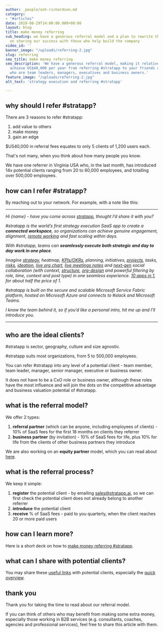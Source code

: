 ```yaml
---
author: _people/ash-richardson.md
category:
- "#articles"
date: 2019-08-29T14:00:00.000+00:00
layout: blog
title: make money referring
sub_heading: we have a generous referral model and a plan to rewrite the SaaS playbook
  on sharing our success with those who help build the company
video_id: ''
banner_image: "/uploads/referring-2.jpg"
slug: referring
seo_title: make money referring
seo_description: 'We have a generous referral model, making it relatively easy to
  achieve US$40,000 per year from referring #stratapp to your friends and colleagues
  who are team leaders, managers, executives and business owners.'
feature_image: "/uploads/referring-2.jpg"
alt_text: 'strategy execution and referring #stratapp'

---
```

## why should I refer #stratapp?

There are 3 reasons to refer #stratapp:

1. add value to others
2. make money
3. gain an edge

$US40,000 in referral fees equates to only 5 clients of 1,200 users each.

That's not many, when you think about how many people you know.

We have one referrer in Virginia USA who, in the last month, has introduced 14x potential clients ranging from 20 to 60,000 employees, and totalling over 500,000 employees.

## how can I refer #stratapp?

By reaching out to your network.  For example, with a note like this:

***

_Hi {name} - have you come across_ [_stratapp_](https://stratapp.ai "stratapp")_, thought I’d share it with you?_

_#stratapp is the world’s first strategy execution SaaS app to create a **connected workspace**, so organizations can achieve genuine engagement, alignment,_ [_remote working_](https://stratapp.ai/blog/working-remotely/ "remote working") _and fast scaling within days._

_With #stratapp, teams can **seamlessly execute both strategic and day to day work in one place**._

_Imagine_ [_strategy_](https://stratapp.ai/blog/strategic-planning-software-with-a-strategy-tree-hierarchy/ "2 tips for communicating strategy")_, heatmap,_ [_KPIs/OKRs_](https://stratapp.ai/blog/KPI-software-OKR-software-short-version/ "KPIs OKRs")_, planning, initiatives,_ [_projects_](https://stratapp.ai/blog/work-collaboration-is-still-a-blindspot-for-senior-execs/ "project workboards")_, tasks,_ [_risks_](https://stratapp.ai/blog/risk-management/ "risk management")_,_ [_ideation_](https://stratapp.ai/blog/crowdsource-ideas-to-drive-ideation-and-innovation/ "ideation")_,_ [_live org chart_](https://stratapp.ai/blog/live-org-chart-software/ "live org chart")_,_ [_live meetings notes_](https://stratapp.ai/blog/live-meeting-notes-plus-capture-tasks-across-all-of-your-meetings/ "live meeting notes") _and_ [_next-gen_](https://stratapp.ai/blog/radical-transparency/ "next gen and radical transparency") _social collaboration (with context,_ [_structure_](https://stratapp.ai/blog/social-apps-with-structure-reduce-noise/ "social with structure")_,_ [_org-design_](https://stratapp.ai/blog/social-collaboration-apps-with-org-design-and-structure-short-version/ "social with org design") _and powerful filtering by role, time, context and post type) in one seamless experience._ [_10 apps in 1_](https://stratapp.ai/blog/stratapp-explainer-video/ "10 apps in 1")_, for about half the price of 1._

_#stratapp is built on the secure and scalable Microsoft Service Fabric platform, hosted on Microsoft Azure and connects to #slack and Microsoft Teams._

_I know the team behind it, so if you’d like a personal intro, hit me up and I’ll introduce you._

***

## who are the ideal clients?

\#stratapp is sector, geography, culture and size agnostic.

\#stratapp suits most organizations, from 5 to 500,000 employees.

You can refer #stratapp into any level of a potential client - team member, team leader, manager, senior manager, executive or business owner.

It does not have to be a CxO role or business owner, although these roles have the most influence and will join the dots on the competitive advantage and business valuation potential of #stratapp.

## what is the referral model?

We offer 2 types:

1. **referral partner** (which can be anyone, including employees of clients) - 10% of SaaS fees for the first 18 months on clients they referrer
2. **business partner** (by invitation) - 10% of SaaS fees for life, plus 10% for life from the clients of other business partners they introduce

We are also working on an **equity partner** model, which you can read about [here](http://bit.ly/make-money-referring-stratapp "make money referring #stratapp").

## what is the referral process?

We keep it simple:

1. **register** the potential client - by emailing sales@stratapp.ai, so we can first check the potential client does not already belong to another referrer
2. **introduce** the potential client
3. **receive** % of SaaS fees - paid to you quarterly, when the client reaches 20 or more paid users

## how can I learn more?

Here is a short deck on how to [make money referring #stratapp](http://bit.ly/make-money-referring-stratapp "make money referring #stratapp").

## what can I share with potential clients?

You may share these [useful links](https://support.stratapp.ai/portal/kb/articles/useful-links "useful links") with potential clients, especially the [quick overview](http://bit.ly/stratapp-quick-overview  "quick overview").

## thank you

Thank you for taking the time to read about our referral model.

If you can think of others who may benefit from making some extra money, especially those working in B2B services (e.g. consultants, coaches, agencies and professional services), feel free to share this article with them.